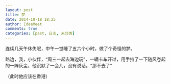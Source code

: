 ```yaml
---
layout: post
title: 梦
date: 2014-10-18 18:25
author: IdeaMeet
comments: true
categories: [past, 日志, 未分类]
---
```

连续几天午休失眠，中午一觉睡了五六个小时，做了个奇怪的梦。

路边，我，小伙伴，“周三一起去海边玩”，一辆卡车开过，用手挡了一下随风卷起的一阵灰尘，他沉默了一会儿，没有说话。“那不去了”

（此时他应该在香港）
